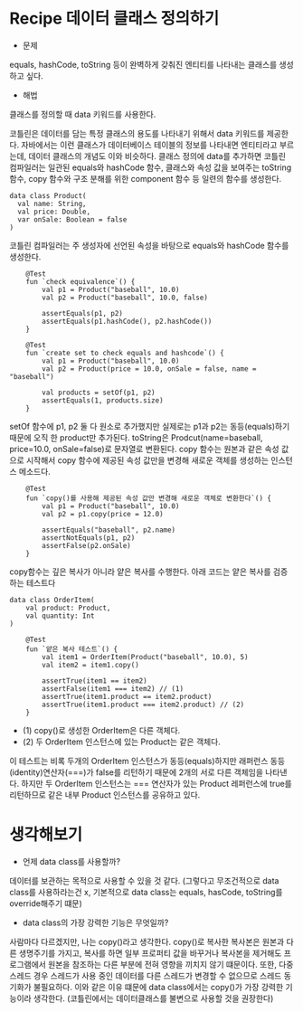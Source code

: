 # Recipe 데이터 클래스 정의하기


* 문제

equals, hashCode, toString 등이 완벽하게 갖춰진 엔티티를 나타내는 클래스를 생성하고 싶다.


* 해법

클래스를 정의할 때 data 키워드를 사용한다.


코틀린은 데이터를 담는 특정 클래스의 용도를 나타내기 위해서 data 키워드를 제공한다.
자바에서는 이런 클래스가 데이터베이스 테이블의 정보를 나타내면 엔티티라고 부르는데, 데이터 클래스의 개념도 이와 비슷하다.
클래스 정의에 data를 추가하면 코틀린 컴파일러는 일관된 equals와 hashCode 함수, 클래스와 속성 값을 보여주는 toString 함수, copy 함수와 구조 분해를 위한 component 함수 등 일련의 함수를 생성한다.

```(kotlin)
data class Product(
  val name: String,
  val price: Double,
  var onSale: Boolean = false
)
```

코틀린 컴파일러는 주 생성자에 선언된 속성을 바탕으로 equals와 hashCode 함수를 생성한다.

```(kotlin)
    @Test
    fun `check equivalence`() {
        val p1 = Product("baseball", 10.0)
        val p2 = Product("baseball", 10.0, false)

        assertEquals(p1, p2)
        assertEquals(p1.hashCode(), p2.hashCode())
    }

    @Test
    fun `create set to check equals and hashcode`() {
        val p1 = Product("baseball", 10.0)
        val p2 = Product(price = 10.0, onSale = false, name = "baseball")

        val products = setOf(p1, p2)
        assertEquals(1, products.size)
    }
```

setOf 함수에 p1, p2 둘 다 원소로 추가했지만 실제로는 p1과 p2는 동등(equals)하기 때문에 오직 한 product만 추가된다.
toString은 Prodcut(name=baseball, price=10.0, onSale=false)로 문자열로 변환된다.
copy 함수는 원본과 같은 속성 값으로 시작해서 copy 함수에 제공된 속성 값만을 변경해 새로운 객체를 생성하는 인스턴스 메소드다.

```(kotlin)
    @Test
    fun `copy()를 사용해 제공된 속성 값만 변경해 새로운 객체로 변환한다`() {
        val p1 = Product("baseball", 10.0)
        val p2 = p1.copy(price = 12.0)

        assertEquals("baseball", p2.name)
        assertNotEquals(p1, p2)
        assertFalse(p2.onSale)
    }
```

copy함수는 깊은 복사가 아니라 얕은 복사를 수행한다. 아래 코드는 얕은 복사를 검증하는 테스트다

```(kotlin)
data class OrderItem(
    val product: Product,
    val quantity: Int
)

    @Test
    fun `얕은 복사 테스트`() {
        val item1 = OrderItem(Product("baseball", 10.0), 5)
        val item2 = item1.copy()

        assertTrue(item1 == item2)
        assertFalse(item1 === item2) // (1)
        assertTrue(item1.product == item2.product)
        assertTrue(item1.product === item2.product) // (2)
    }
```

- (1) copy()로 생성한 OrderItem은 다른 객체다.
- (2) 두 OrderItem 인스턴스에 있는 Product는 같은 객체다.

이 테스트는 비록 두개의 OrderItem 인스턴스가 동등(equals)하지만 래퍼런스 동등(identity)연산자(===)가 false를 리턴하기 때문에 2개의 서로 다른 객체임을 나타낸다.
하지만 두 OrderItem 인스턴스는 === 연산자가 있는 Product 레퍼런스에 true를 리턴하므로 같은 내부 Product 인스턴스를 공유하고 있다.


# 생각해보기

- 언제 data class를 사용할까?

데이터를 보관하는 목적으로 사용할 수 있을 것 같다. (그렇다고 무조건적으로 data class를 사용하라는건 x, 기본적으로 data class는 equals, hasCode, toString를 override해주기 떄문)


- data class의 가장 강력한 기능은 무엇일까?

사람마다 다르겠지만, 나는 copy()라고 생각한다. 
copy()로 복사한 복사본은 원본과 다른 생명주기를 가지고, 복사를 하면 일부 프로퍼티 값을 바꾸거나 복사본을 제거해도 프로그램에서 원본을 참조하는 다른 부분에 전혀 영향을 끼치지 않기 떄문이다.
또한, 다중 스레드 경우 스레드가 사용 중인 데이터를 다른 스레드가 변경할 수 없으므로 스레드 동기화가 불필요하다. 이와 같은 이유 떄문에 data class에서는 copy()가 가장 강력한 기능이라 생각한다.
(코틀린에서는 데이터클래스를 불변으로 사용할 것을 권장한다)
